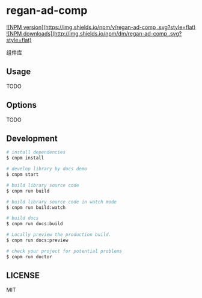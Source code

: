 # regan-ad-comp 

[![NPM version](https://img.shields.io/npm/v/regan-ad-comp .svg?style=flat)](https://npmjs.org/package/regan-ad-comp )
[![NPM downloads](http://img.shields.io/npm/dm/regan-ad-comp .svg?style=flat)](https://npmjs.org/package/regan-ad-comp )

组件库

## Usage

TODO

## Options

TODO

## Development

```bash
# install dependencies
$ cnpm install

# develop library by docs demo
$ cnpm start

# build library source code
$ cnpm run build

# build library source code in watch mode
$ cnpm run build:watch

# build docs
$ cnpm run docs:build

# Locally preview the production build.
$ cnpm run docs:preview

# check your project for potential problems
$ cnpm run doctor
```

## LICENSE

MIT
